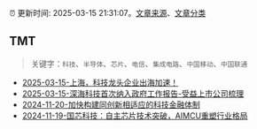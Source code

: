 :alarm_clock: 更新时间: 2025-03-15 21:31:07。[文章来源](/README.md)、[文章分类](/TAGS.md)

## TMT


> 关键字：`科技`、`半导体`、`芯片`、`电信`、`集成电路`、`中国移动`、`中国联通`



- [2025-03-15-上海，科技龙头企业出海加速！](https://www.cls.cn/detail/1972860) 
- [2025-03-15-深海科技首次纳入政府工作报告-受益上市公司梳理](https://www.cls.cn/detail/1972940) 
- [2024-11-20-加快构建同创新相适应的科技金融体制](https://xueqiu.com/9193403816/313561745) 
- [2024-11-19-国芯科技：自主芯片技术突破，AIMCU重塑行业格局](https://xueqiu.com/8151841495/313402043) 
